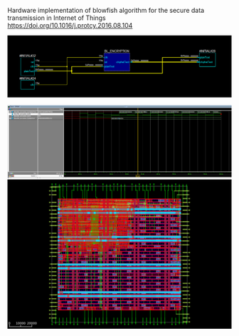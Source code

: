 



Hardware implementation of blowfish algorithm for the secure data  transmission in Internet of Things
https://doi.org/10.1016/j.protcy.2016.08.104

![BlowFish](https://github.com/NikolaosGian/RTL_Blowfish/blob/main/bl.png)

![Wave](https://github.com/NikolaosGian/RTL_Blowfish/blob/main/wave.png)
![chip](https://github.com/NikolaosGian/RTL_Blowfish/blob/vlsi/openlane_folder/blowfish.png)
